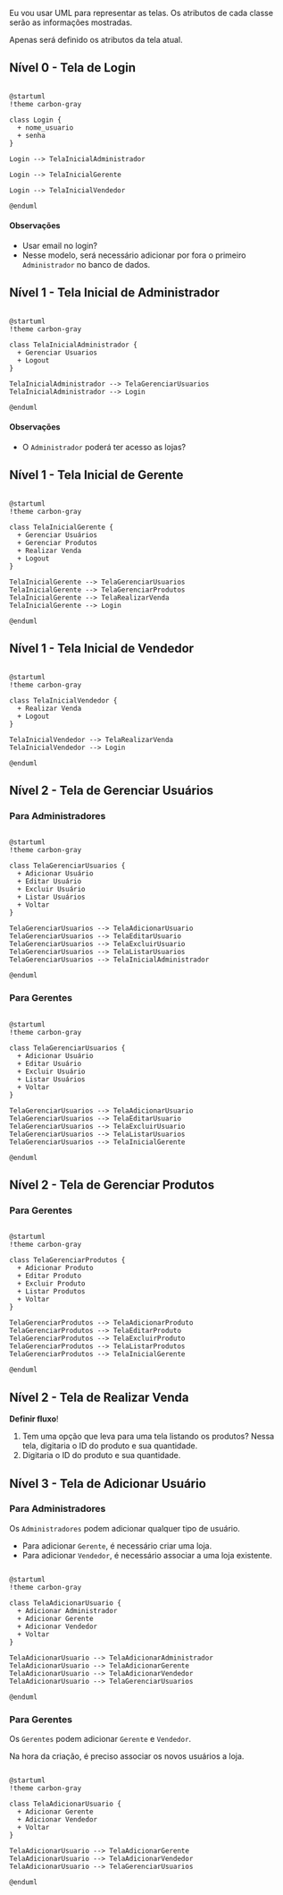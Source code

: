 Eu vou usar UML para representar as telas. Os atributos de cada classe serão as informações mostradas.

Apenas será definido os atributos da tela atual.

## Nível 0 - Tela de Login

```plantuml

@startuml
!theme carbon-gray

class Login {
  + nome_usuario
  + senha
}

Login --> TelaInicialAdministrador

Login --> TelaInicialGerente

Login --> TelaInicialVendedor

@enduml

```

#### Observações

- Usar email no login?
- Nesse modelo, será necessário adicionar por fora o primeiro `Administrador` no banco de dados.

## Nível 1 - Tela Inicial de Administrador

```plantuml

@startuml
!theme carbon-gray

class TelaInicialAdministrador {
  + Gerenciar Usuarios
  + Logout
}

TelaInicialAdministrador --> TelaGerenciarUsuarios
TelaInicialAdministrador --> Login

@enduml

```

#### Observações

- O `Administrador` poderá ter acesso as lojas?

## Nível 1 - Tela Inicial de Gerente

```plantuml

@startuml
!theme carbon-gray

class TelaInicialGerente {
  + Gerenciar Usuários
  + Gerenciar Produtos
  + Realizar Venda
  + Logout
}

TelaInicialGerente --> TelaGerenciarUsuarios
TelaInicialGerente --> TelaGerenciarProdutos
TelaInicialGerente --> TelaRealizarVenda
TelaInicialGerente --> Login

@enduml

```

## Nível 1 - Tela Inicial de Vendedor

```plantuml

@startuml
!theme carbon-gray

class TelaInicialVendedor {
  + Realizar Venda
  + Logout
}

TelaInicialVendedor --> TelaRealizarVenda
TelaInicialVendedor --> Login

@enduml

```

## Nível 2 - Tela de Gerenciar Usuários

### Para Administradores

```plantuml

@startuml
!theme carbon-gray

class TelaGerenciarUsuarios {
  + Adicionar Usuário
  + Editar Usuário
  + Excluir Usuário
  + Listar Usuários
  + Voltar
}

TelaGerenciarUsuarios --> TelaAdicionarUsuario
TelaGerenciarUsuarios --> TelaEditarUsuario
TelaGerenciarUsuarios --> TelaExcluirUsuario
TelaGerenciarUsuarios --> TelaListarUsuarios
TelaGerenciarUsuarios --> TelaInicialAdministrador

@enduml

```

### Para Gerentes

```plantuml

@startuml
!theme carbon-gray

class TelaGerenciarUsuarios {
  + Adicionar Usuário
  + Editar Usuário
  + Excluir Usuário
  + Listar Usuários
  + Voltar
}

TelaGerenciarUsuarios --> TelaAdicionarUsuario
TelaGerenciarUsuarios --> TelaEditarUsuario
TelaGerenciarUsuarios --> TelaExcluirUsuario
TelaGerenciarUsuarios --> TelaListarUsuarios
TelaGerenciarUsuarios --> TelaInicialGerente

@enduml

```
## Nível 2 - Tela de Gerenciar Produtos

### Para Gerentes

```plantuml

@startuml
!theme carbon-gray

class TelaGerenciarProdutos {
  + Adicionar Produto
  + Editar Produto
  + Excluir Produto
  + Listar Produtos
  + Voltar
}

TelaGerenciarProdutos --> TelaAdicionarProduto
TelaGerenciarProdutos --> TelaEditarProduto
TelaGerenciarProdutos --> TelaExcluirProduto
TelaGerenciarProdutos --> TelaListarProdutos
TelaGerenciarProdutos --> TelaInicialGerente

@enduml

```

## Nível 2 - Tela de Realizar Venda

**Definir fluxo**!

1. Tem uma opção que leva para uma tela listando os produtos? Nessa tela, digitaria o ID do produto e sua quantidade.
2. Digitaria o ID do produto e sua quantidade.

## Nível 3 - Tela de Adicionar Usuário

### Para Administradores

Os `Administradores` podem adicionar qualquer tipo de usuário. 

- Para adicionar `Gerente`, é necessário criar uma loja.
- Para adicionar `Vendedor`, é necessário associar a uma loja existente.

```plantuml

@startuml
!theme carbon-gray

class TelaAdicionarUsuario {
  + Adicionar Administrador
  + Adicionar Gerente
  + Adicionar Vendedor
  + Voltar
}

TelaAdicionarUsuario --> TelaAdicionarAdministrador
TelaAdicionarUsuario --> TelaAdicionarGerente
TelaAdicionarUsuario --> TelaAdicionarVendedor
TelaAdicionarUsuario --> TelaGerenciarUsuarios

@enduml

```

### Para Gerentes

Os `Gerentes` podem adicionar `Gerente` e `Vendedor`.

Na hora da criação, é preciso associar os novos usuários a loja.

```plantuml

@startuml
!theme carbon-gray

class TelaAdicionarUsuario {
  + Adicionar Gerente
  + Adicionar Vendedor
  + Voltar
}

TelaAdicionarUsuario --> TelaAdicionarGerente
TelaAdicionarUsuario --> TelaAdicionarVendedor
TelaAdicionarUsuario --> TelaGerenciarUsuarios

@enduml

```
